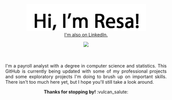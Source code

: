 
<p align="center">
  <img src="https://raw.githubusercontent.com/ResaBrockman/ResaBrockman/main/Hi.png">
  <br />
  <a href="https://www.linkedin.com/in/resabrockman/">I'm also on LinkedIn.</a>
</p>

<p align="center">
  <img src="https://media.giphy.com/media/VeBeB9rR524RW/giphy.gif"/>
</p>

<p align="justify">
<br />
<br />
  I'm a payroll analyst with a degree in computer science and statistics. This GitHub is currently being updated with some of my professional projects and some exploratory           projects I'm doing to brush up on important skills. There isn't too much here yet, but I hope you'll still take a look around.
</p>

<p align="center">
  <b>
    Thanks for stopping by!
  </b>
  :vulcan_salute:
</p>



<!---
ResaBrockman/ResaBrockman is a ✨ special ✨ repository because its `README.md` (this file) appears on your GitHub profile.
You can click the Preview link to take a look at your changes.
--->
